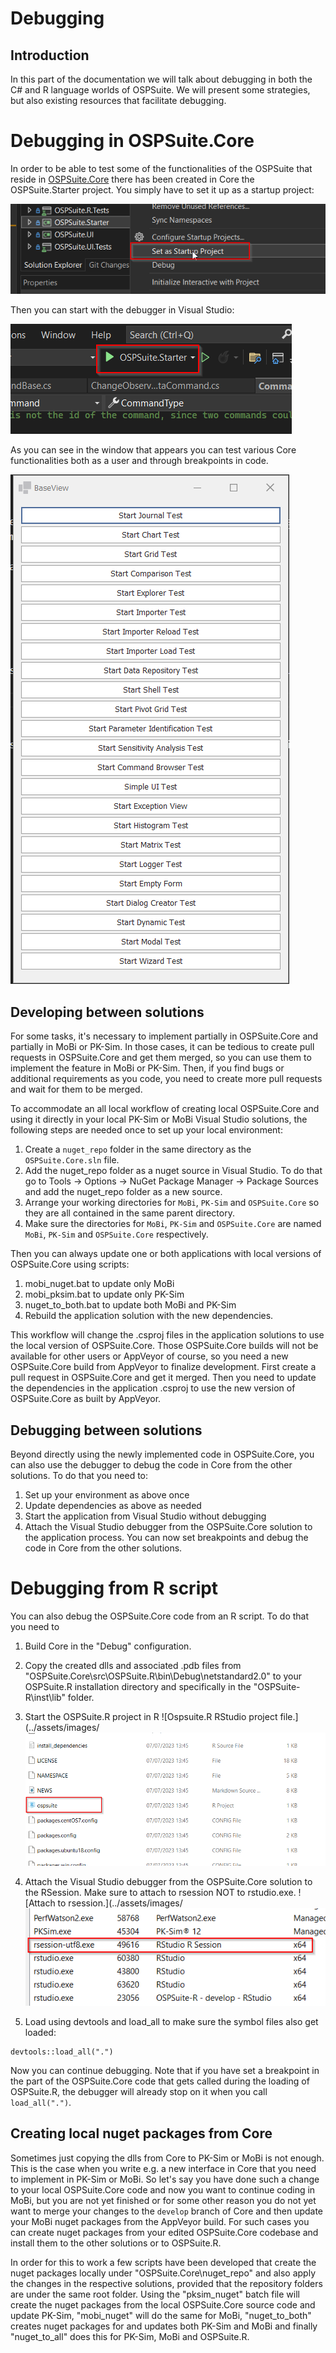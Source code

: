 # Debugging

## Introduction

In this part of the documentation we will talk about debugging in both the C# and R language worlds of OSPSuite. We will present some strategies, but also existing resources that facilitate debugging.

# Debugging in OSPSuite.Core

In order to be able to test some of the functionalities of the OSPSuite that reside in [OSPSuite.Core](https://github.com/Open-Systems-Pharmacology/OSPSuite.Core) there has been created in Core the OSPSuite.Starter project. You simply have to set it up as a startup project:

![Right click on OSPSuite.Starter project and select "Setup as startup project".](../assets/images/setting%20as%20startup%20project.png)

Then you can start with the debugger in Visual Studio:

![Start debugging.](../assets/images/starting%20with%20debugger.png)

As you can see in the window that appears you can test various Core functionalities both as a user and through breakpoints in code.

![The starter view.](../assets/images/starter%20view.png)

## Developing between solutions

For some tasks, it's necessary to implement partially in OSPSuite.Core and partially in MoBi or PK-Sim. In those cases, it can be tedious to create pull requests in OSPSuite.Core and get them merged, so you can use them to implement the feature in MoBi or PK-Sim. Then, if you find bugs or additional requirements as you code, you need to create more pull requests and wait for them to be merged.

To accommodate an all local workflow of creating local OSPSuite.Core and using it directly in your local PK-Sim or MoBi Visual Studio solutions, the following steps are needed once to set up your local environment:

1) Create a `nuget_repo` folder in the same directory as the `OSPSuite.Core.sln` file.
2) Add the nuget_repo folder as a nuget source in Visual Studio. To do that go to Tools -> Options -> NuGet Package Manager -> Package Sources and add the nuget_repo folder as a new source.
3) Arrange your working directories for `MoBi`, `PK-Sim` and `OSPSuite.Core` so they are all contained in the same parent directory.
4) Make sure the directories for `MoBi`, `PK-Sim` and `OSPSuite.Core` are named `MoBi`, `PK-Sim` and `OSPSuite.Core` respectively.

Then you can always update one or both applications with local versions of OSPSuite.Core using scripts:

1) mobi_nuget.bat to update only MoBi
2) mobi_pksim.bat to update only PK-Sim
3) nuget_to_both.bat to update both MoBi and PK-Sim
4) Rebuild the application solution with the new dependencies.

This workflow will change the .csproj files in the application solutions to use the local version of OSPSuite.Core. Those OSPSuite.Core builds will not be available for other users or AppVeyor of course, so you need a new OSPSuite.Core build from AppVeyor to finalize development. First create a pull request in OSPSuite.Core and get it merged. Then you need to update the dependencies in the application .csproj to use the new version of OSPSuite.Core as built by AppVeyor.

## Debugging between solutions
Beyond directly using the newly implemented code in OSPSuite.Core, you can also use the debugger to debug the code in Core from the other solutions. To do that you need to:

1) Set up your environment as above once
2) Update dependencies as above as needed
3) Start the application from Visual Studio without debugging
4) Attach the Visual Studio debugger from the OSPSuite.Core solution to the application process. You can now set breakpoints and debug the code in Core from the other solutions.

# Debugging from R script

You can also debug the OSPSuite.Core code from an R script. To do that you need to

1)  Build Core in the "Debug" configuration.

2) Copy the created dlls and associated .pdb files from "OSPSuite.Core\src\OSPSuite.R\bin\Debug\netstandard2.0\" to your OSPSuite.R installation directory and specifically in the "OSPSuite-R\inst\lib\" folder.

3) Start the OSPSuite.R project in R 
![Ospsuite.R RStudio project file.](../assets/images/![The starter view.](../assets/images/ospsuite-r-project.png)

4) Attach the Visual Studio debugger from the OSPSuite.Core solution to the RSession. Make sure to attach to rsession NOT to rstudio.exe.
![Attach to rsession.](../assets/images/![The starter view.](../assets/images/rsession.png)

5) Load using devtools and load_all to make sure the symbol files also get loaded:

```
devtools::load_all(".")
```
Now you can continue debugging. Note that if you have set a breakpoint in the part of the OSPSuite.Core code that gets called during the loading of OSPSuite.R, the debugger will already stop on it when you call `load_all(".")`. 

## Creating local nuget packages from Core

Sometimes just copying the dlls from Core to PK-Sim or MoBi is not enough. This is the case when you write e.g. a new interface in Core that you need to implement in PK-Sim or MoBi. So let's say you have done such a change to your local OSPSuite.Core code and now you want to continue coding in MoBi, but you are not yet finished or for some other reason you do not yet want to merge your changes to the `develop` branch of Core and then update your MoBi nuget packages from the AppVeyor build. For such cases you can create nuget packages from your edited OSPSuite.Core codebase and install them to the other solutions or to OSPSuite.R.

In order for this to work a few scripts have been developed that create the nuget packages locally under "OSPSuite.Core\nuget_repo" and also apply the changes in the respective solutions, provided that the repository folders are under the same root folder. 
Using the "pksim_nuget" batch file will create the nuget packages from the local OSPSuite.Core source code and update PK-Sim, "mobi_nuget" will do the same for MoBi, "nuget_to_both" creates nuget packages for and updates both PK-Sim and MoBi and finally "nuget_to_all" does this for PK-Sim, MoBi and OSPSuite.R.
